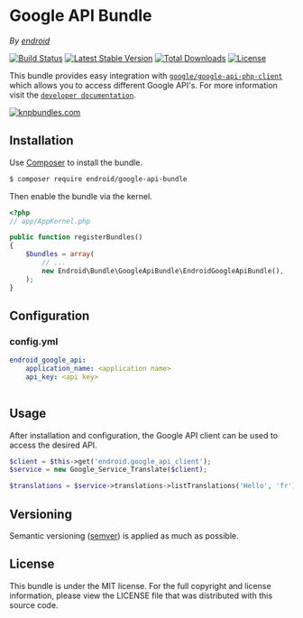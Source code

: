 Google API Bundle
=================

*By [endroid](http://endroid.nl/)*

[![Build Status](http://img.shields.io/travis/endroid/EndroidGoogleApiBundle.svg)](http://travis-ci.org/endroid/EndroidGoogleApiBundle)
[![Latest Stable Version](http://img.shields.io/packagist/v/endroid/google-api-bundle.svg)](https://packagist.org/packages/endroid/google-api-bundle)
[![Total Downloads](http://img.shields.io/packagist/dt/endroid/google-api-bundle.svg)](https://packagist.org/packages/endroid/google-api-bundle)
[![License](http://img.shields.io/packagist/l/endroid/google-api-bundle.svg)](https://packagist.org/packages/endroid/google-api-bundle)

This bundle provides easy integration with [`google/google-api-php-client`](https://github.com/google/google-api-php-client)
which allows you to access different Google API's. For more information visit the [`developer documentation`](https://developers.google.com/api-client-library/php/).

[![knpbundles.com](http://knpbundles.com/endroid/EndroidGoogleApiBundle/badge-short)](http://knpbundles.com/endroid/EndroidGoogleApiBundle)

## Installation

Use [Composer](https://getcomposer.org/) to install the bundle.

``` bash
$ composer require endroid/google-api-bundle
```

Then enable the bundle via the kernel.

``` php
<?php
// app/AppKernel.php

public function registerBundles()
{
    $bundles = array(
        // ...
        new Endroid\Bundle\GoogleApiBundle\EndroidGoogleApiBundle(),
    );
}
```

## Configuration

### config.yml

```yaml
endroid_google_api:
    application_name: <application name>
    api_key: <api key>
        
```

## Usage

After installation and configuration, the Google API client can be used to
access the desired API.

``` php
$client = $this->get('endroid.google_api_client');
$service = new Google_Service_Translate($client);

$translations = $service->translations->listTranslations('Hello', 'fr');
```

## Versioning

Semantic versioning ([semver](http://semver.org/)) is applied as much as possible.

## License

This bundle is under the MIT license. For the full copyright and license information, please view the LICENSE file that
was distributed with this source code.
